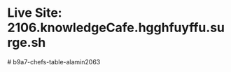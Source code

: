 # Live Site: 2106.knowledgeCafe.hgghfuyffu.surge.sh

 
 
#   b 9 a 7 - c h e f s - t a b l e - a l a m i n 2 0 6 3  
 